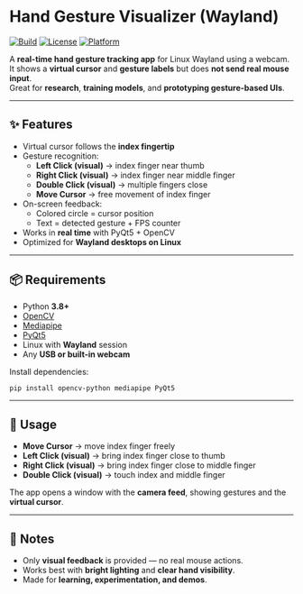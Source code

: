 # Hand Gesture Visualizer (Wayland)

[![Build](https://img.shields.io/badge/build-passing-brightgreen)]()
[![License](https://img.shields.io/badge/license-MIT-blue)]()
[![Platform](https://img.shields.io/badge/platform-Python%203.8%2B-blue)]()

A **real-time hand gesture tracking app** for Linux Wayland using a webcam.  
It shows a **virtual cursor** and **gesture labels** but does **not send real mouse input**.  
Great for **research**, **training models**, and **prototyping gesture-based UIs**.

---

## ✨ Features

- Virtual cursor follows the **index fingertip**  
- Gesture recognition:
  - **Left Click (visual)** → index finger near thumb  
  - **Right Click (visual)** → index finger near middle finger  
  - **Double Click (visual)** → multiple fingers close  
  - **Move Cursor** → free movement of index finger  
- On-screen feedback:
  - Colored circle = cursor position  
  - Text = detected gesture + FPS counter  
- Works in **real time** with PyQt5 + OpenCV  
- Optimized for **Wayland desktops on Linux**  

---

## 📦 Requirements

- Python **3.8+**  
- [OpenCV](https://pypi.org/project/opencv-python/)  
- [Mediapipe](https://pypi.org/project/mediapipe/)  
- [PyQt5](https://pypi.org/project/PyQt5/)  
- Linux with **Wayland** session  
- Any **USB or built-in webcam**  

Install dependencies:

```bash
pip install opencv-python mediapipe PyQt5
````

---

## 🚀 Usage

* **Move Cursor** → move index finger freely
* **Left Click (visual)** → bring index finger close to thumb
* **Right Click (visual)** → bring index finger close to middle finger
* **Double Click (visual)** → touch index and middle finger

The app opens a window with the **camera feed**, showing gestures and the **virtual cursor**.

---

## 📝 Notes

* Only **visual feedback** is provided — no real mouse actions.
* Works best with **bright lighting** and **clear hand visibility**.
* Made for **learning, experimentation, and demos**.


